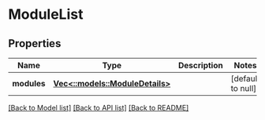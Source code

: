 # ModuleList

## Properties
Name | Type | Description | Notes
------------ | ------------- | ------------- | -------------
**modules** | [**Vec<::models::ModuleDetails>**](ModuleDetails.md) |  | [default to null]

[[Back to Model list]](../README.md#documentation-for-models) [[Back to API list]](../README.md#documentation-for-api-endpoints) [[Back to README]](../README.md)


